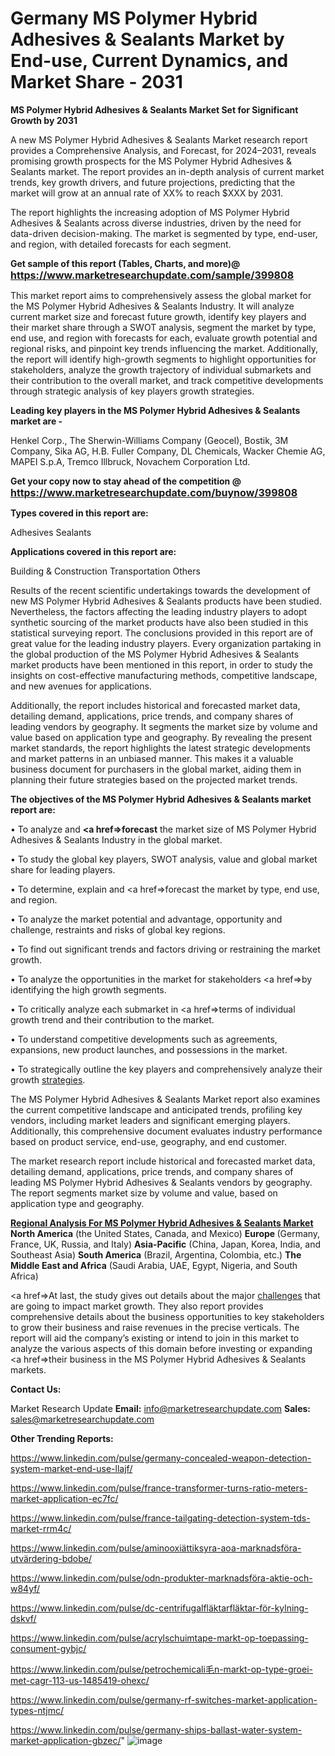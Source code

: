 # Germany MS Polymer Hybrid Adhesives & Sealants Market by End-use, Current Dynamics, and Market Share - 2031

<strong>MS Polymer Hybrid Adhesives & Sealants Market Set for Significant Growth by 2031</strong>

A new MS Polymer Hybrid Adhesives & Sealants Market research report provides a Comprehensive Analysis, and Forecast, for 2024–2031, reveals promising growth prospects for the MS Polymer Hybrid Adhesives & Sealants market. The report provides an in-depth analysis of current market trends, key growth drivers, and future projections, predicting that the market will grow at an annual rate of XX% to reach $XXX by 2031.

The report highlights the increasing adoption of MS Polymer Hybrid Adhesives & Sealants across diverse industries, driven by the need for data-driven decision-making. The market is segmented by type, end-user, and region, with detailed forecasts for each segment.

<strong>Get sample of this report (Tables, Charts, and more)@ <a href=https://www.marketresearchupdate.com/sample/399808><font size=3 color=#0000ff>https://www.marketresearchupdate.com/sample/399808</font></a></strong>

This market report aims to comprehensively assess the global market for the MS Polymer Hybrid Adhesives & Sealants Industry. It will analyze current market size and forecast future growth, identify key players and their market share through a SWOT analysis, segment the market by type, end use, and region with forecasts for each, evaluate growth potential and regional risks, and pinpoint key trends influencing the market. Additionally, the report will identify high-growth segments to highlight opportunities for stakeholders, analyze the growth trajectory of individual submarkets and their contribution to the overall market, and track competitive developments through strategic analysis of key players growth strategies.

<strong>Leading key players in the MS Polymer Hybrid Adhesives & Sealants market are -</strong>

Henkel Corp., The Sherwin-Williams Company (Geocel), Bostik, 3M Company, Sika AG, H.B. Fuller Company, DL Chemicals, Wacker Chemie AG, MAPEI S.p.A, Tremco Illbruck, Novachem Corporation Ltd.

<strong>Get your copy now to stay ahead of the competition @ <a href=https://www.marketresearchupdate.com/buynow/399808><font size=3 color=#0000ff>https://www.marketresearchupdate.com/buynow/399808</font></a></strong>

<strong>Types covered in this report are:</strong>

Adhesives
Sealants

<strong>Applications covered in this report are:</strong>

Building & Construction
Transportation
Others

Results of the recent scientific undertakings towards the development of new MS Polymer Hybrid Adhesives & Sealants products have been studied. Nevertheless, the factors affecting the leading industry players to adopt synthetic sourcing of the market products have also been studied in this statistical surveying report. The conclusions provided in this report are of great value for the leading industry players. Every organization partaking in the global production of the MS Polymer Hybrid Adhesives & Sealants market products have been mentioned in this report, in order to study the insights on cost-effective manufacturing methods, competitive landscape, and new avenues for applications.

Additionally, the report includes historical and forecasted market data, detailing demand, applications, price trends, and company shares of leading vendors by geography. It segments the market size by volume and value based on application type and geography. By revealing the present market standards, the report highlights the latest strategic developments and market patterns in an unbiased manner. This makes it a valuable business document for purchasers in the global market, aiding them in planning their future strategies based on the projected market trends.

<strong>The objectives of the MS Polymer Hybrid Adhesives & Sealants market report are:</strong>

• To analyze and <strong><a href=><strong>forecast</strong></a></strong> the market size of MS Polymer Hybrid Adhesives & Sealants Industry in the global market.

• To study the global key players, SWOT analysis, value and global market share for leading players.

• To determine, explain and <a href=>forecast</a> the market by type, end use, and region.

• To analyze the market potential and advantage, opportunity and challenge, restraints and risks of global key regions.

• To find out significant trends and factors driving or restraining the market growth.

• To analyze the opportunities in the market for stakeholders <a href=>by</a> identifying the high growth segments.

• To critically analyze each submarket in <a href=>terms</a> of individual growth trend and their contribution to the market.

• To understand competitive developments such as agreements, expansions, new product launches, and possessions in the market.

• To strategically outline the key players and comprehensively analyze their growth <a href=ASDF881288>strategies</a>.

The MS Polymer Hybrid Adhesives & Sealants Market report also examines the current competitive landscape and anticipated trends, profiling key vendors, including market leaders and significant emerging players. Additionally, this comprehensive document evaluates industry performance based on product service, end-use, geography, and end customer.

The market research report include historical and forecasted market data, detailing demand, applications, price trends, and company shares of leading MS Polymer Hybrid Adhesives & Sealants vendors by geography. The report segments market size by volume and value, based on application type and geography.

<strong><u><b>Regional Analysis For MS Polymer Hybrid Adhesives & Sealants Market</b></u></strong>
<strong><b>North America</b></strong> (the United States, Canada, and Mexico)
<strong><b>Europe </b></strong>(Germany, France, UK, Russia, and Italy)
<strong><b>Asia-Pacific</b></strong> (China, Japan, Korea, India, and Southeast Asia)
<strong><b>South America</b></strong> (Brazil, Argentina, Colombia, etc.)
<strong><b>The Middle East and Africa</b></strong> (Saudi Arabia, UAE, Egypt, Nigeria, and South Africa)

<a href=>At last,</a> the study gives out details about the major <a href=ASDF991299>challenges</a> that are going to impact market growth. They also report provides comprehensive details about the business opportunities to key stakeholders to grow their business and raise revenues in the precise verticals. The report will aid the company’s existing or intend to join in this market to analyze the various aspects of this domain before investing or expanding <a href=>their</a> business in the MS Polymer Hybrid Adhesives & Sealants markets.

<strong>Contact Us:</strong>

Market Research Update
<strong>Email:</strong> info@marketresearchupdate.com
<strong>Sales:</strong> sales@marketresearchupdate.com

<strong>Other Trending Reports:</strong>

<a href=https://www.linkedin.com/pulse/germany-concealed-weapon-detection-system-market-end-use-llajf/>https://www.linkedin.com/pulse/germany-concealed-weapon-detection-system-market-end-use-llajf/</a>

<a href=https://www.linkedin.com/pulse/france-transformer-turns-ratio-meters-market-application-ec7fc/>https://www.linkedin.com/pulse/france-transformer-turns-ratio-meters-market-application-ec7fc/</a>

<a href=https://www.linkedin.com/pulse/france-tailgating-detection-system-tds-market-rrm4c/>https://www.linkedin.com/pulse/france-tailgating-detection-system-tds-market-rrm4c/</a>

<a href=https://www.linkedin.com/pulse/aminooxiättiksyra-aoa-marknadsföra-utvärdering-bdobe/>https://www.linkedin.com/pulse/aminooxiättiksyra-aoa-marknadsföra-utvärdering-bdobe/</a>

<a href=https://www.linkedin.com/pulse/odn-produkter-marknadsföra-aktie-och-w84yf/>https://www.linkedin.com/pulse/odn-produkter-marknadsföra-aktie-och-w84yf/</a>

<a href=https://www.linkedin.com/pulse/dc-centrifugalfläktarfläktar-för-kylning-dskvf/>https://www.linkedin.com/pulse/dc-centrifugalfläktarfläktar-för-kylning-dskvf/</a>

<a href=https://www.linkedin.com/pulse/acrylschuimtape-markt-op-toepassing-consument-gybjc/>https://www.linkedin.com/pulse/acrylschuimtape-markt-op-toepassing-consument-gybjc/</a>

<a href=https://www.linkedin.com/pulse/petrochemicali毛n-markt-op-type-groei-met-cagr-113-us-1485419-ohexc/>https://www.linkedin.com/pulse/petrochemicali毛n-markt-op-type-groei-met-cagr-113-us-1485419-ohexc/</a>

<a href=https://www.linkedin.com/pulse/germany-rf-switches-market-application-types-ntjmc/>https://www.linkedin.com/pulse/germany-rf-switches-market-application-types-ntjmc/</a>

<a href=https://www.linkedin.com/pulse/germany-ships-ballast-water-system-market-application-gbzec/>https://www.linkedin.com/pulse/germany-ships-ballast-water-system-market-application-gbzec/</a>"
![image](https://github.com/user-attachments/assets/925277f6-1419-4313-a556-f8593dfb06e1)
